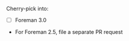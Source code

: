 
Cherry-pick into:

* [ ] Foreman 3.0
* For Foreman 2.5, file a separate PR request

<!---
Thank you for contributing to Foreman documentation. Make sure to read README
for the documentation standards. Set cherry-pick github label to mark this
contribution for cherry picking and check which version do you need with [x].
-->
